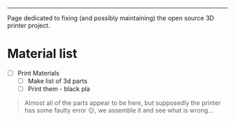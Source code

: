 ***
Page dedicated to fixing (and possibly maintaining) the open source 3D printer project.

# Material list

- [ ] Print Materials
	- [ ] Make list of 3d parts
	- [ ] Print them - black pla

> Almost all of the parts appear to be here, but supposedly the printer has some faulty error 😕, we assemble it and see what is wrong...

